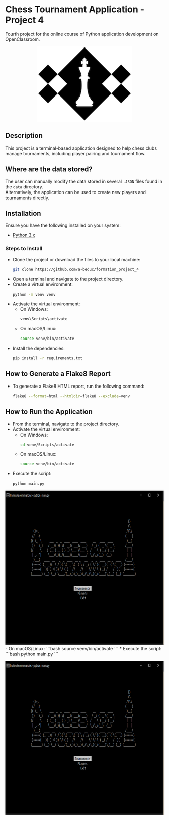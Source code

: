 # Chess Tournament Application - Project 4

Fourth project for the online course of Python application development on OpenClassroom.

<p align="center">
    <img alt="Logo of the chess application" height="238" src="images/0-LOGO.png" title="Logo of the chess application" width="300"/>
</p>

## Description

This project is a terminal-based application designed to help chess clubs manage tournaments, including player pairing and tournament flow.

## Where are the data stored?

The user can manually modify the data stored in several `.JSON` files found in the `data` directory.  
Alternatively, the application can be used to create new players and tournaments directly.

## Installation

Ensure you have the following installed on your system:

- [Python 3.x](https://www.python.org/downloads/)

### Steps to Install

* Clone the project or download the files to your local machine:
    ```bash
    git clone https://github.com/a-beduc/formation_project_4
    ```
* Open a terminal and navigate to the project directory.
* Create a virtual environment:
    ```bash
    python -m venv venv
    ```
* Activate the virtual environment:
    - On Windows:
        ```bash
        venv\Scripts\activate
        ```
    - On macOS/Linux:
        ```bash
        source venv/bin/activate
        ```
* Install the dependencies:
    ```bash
    pip install -r requirements.txt
    ```

## How to Generate a Flake8 Report

* To generate a Flake8 HTML report, run the following command:
  ```bash
  flake8 --format=html --htmldir=flake8 --exclude=venv
  ```

## How to Run the Application
* From the terminal, navigate to the project directory.
* Activate the virtual environment:
    - On Windows:
        ```bash
        cd venv/Scripts/activate
        ```
    - On macOS/Linux:
        ```bash
        source venv/bin/activate
        ```
* Execute the script:
    ```bash
    python main.py
    ```

<img alt="Image of the menu of the application" height="489" src="images%2F1-MENU.png" title="MENU" width="800"/>
 - On macOS/Linux:
        ```bash
        source venv/bin/activate
        ```
* Execute the script:
    ```bash
    python main.py
    ```

<p align="center">
    <img alt="Image of the menu of the application" height="489" src="images%2F1-MENU.png" title="MENU" width="800"/>
</p>